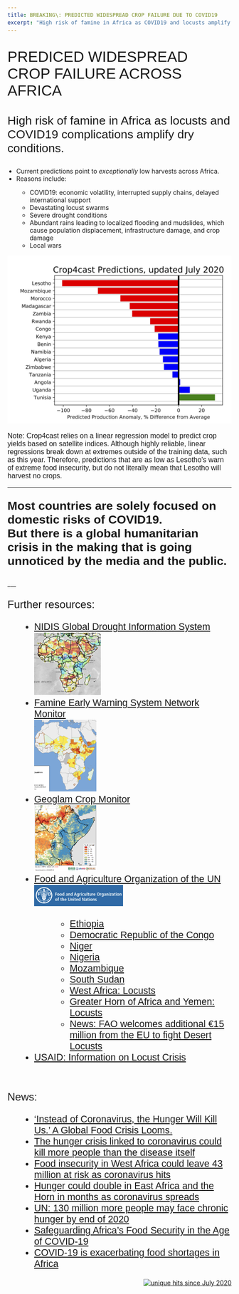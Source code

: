 ```yaml
---
title: BREAKING\: PREDICTED WIDESPREAD CROP FAILURE DUE TO COVID19
excerpt: "High risk of famine in Africa as COVID19 and locusts amplify dry conditions"
---
```


<p style="font-family: arial, sanserif; font-size:25pt">
PREDICED WIDESPREAD CROP FAILURE ACROSS AFRICA
</p>
<p style="font-family: arial, sanserif; font-size:20pt">
High risk of famine in Africa as locusts and COVID19 complications amplify dry conditions.
</p>

<p style="font-family: arial, sanserif; font-size:18pt">
<ul style="PADDING-LEFT: 20px">
  <li>Current predictions point to <i>exceptionally</i> low harvests across Africa.</li>
  <li>Reasons include:</li>
  <ul style="PADDING-LEFT: 30px">
   <li>COVID19: economic volatility, interrupted supply chains, delayed international support</li>
   <li>Devastating locust swarms</li>
   <li>Severe drought conditions</li>
   <li>Abundant rains leading to localized flooding and mudslides, which cause population displacement, infrastructure damage, and crop damage</li>
   <li>Local wars</li>
  </ul>
</ul>
</p>

<img src="/pic/crop4cast_predictions_july2020.jpg" style="width:800px;" border="0">
<p style="font-family: arial, sanserif; font-size:12pt;" border="0">
Note: Crop4cast relies on a linear regression model to predict crop yields based on satellite indices. Although highly reliable, linear regressions break down at extremes outside of the training data, such as this year. Therefore, predictions that are as low as Lesotho's warn of extreme food insecurity, but do not literally mean that Lesotho will harvest no crops.
</p>

___
<p style="font-family: arial, sanserif; font-size:20pt">
<b>Most countries are solely focused on domestic risks of COVID19.
<br>But there is a global humanitarian crisis in the making that is going unnoticed by the media and the public.</b>
</p>
___

<br>
<p style="font-family: arial, sanserif; font-size:18pt">
Further resources:
<ul style="PADDING-LEFT: 60px; font-family: arial, sanserif; font-size:16pt">
  <li><a href="https://www.drought.gov/gdm/current-conditions">NIDIS Global Drought Information System</a><br><img src="/pic/NIDIS_image.png" style="width:150px;" border="0"> </li>
  <li><a href="https://fews.net/">Famine Early Warning System Network Monitor</a><br><img src="/pic/FEWS_NET_thumbnail.png" style="width:140px;" border="0"> </li>
  <li><a href="https://cropmonitor.org/index.php/cmreports/special-reports/">Geoglam Crop Monitor</a><br><img src="/pic/Geoglam_thumbnail.png" style="width:140px;" border="0"> </li>
  <li><a href="http://www.fao.org/home/en/">Food and Agriculture Organization of the UN</a><br><img src="/pic/FAO_thumbnail.png" style="width:200px;" border="0"> </li>
  <ul style="PADDING-LEFT: 80px">
  <li><a href="http://www.fao.org/emergencies/resources/documents/resources-detail/en/c/1273539/">Ethiopia</a></li>
  <li><a href="http://www.fao.org/emergencies/resources/documents/resources-detail/en/c/1271802/">Democratic Republic of the Congo</a></li>
  <li><a href="http://www.fao.org/emergencies/resources/documents/resources-detail/en/c/1278521/">Niger</a></li>
  <li><a href="http://www.fao.org/emergencies/resources/documents/resources-detail/en/c/1293148/">Nigeria</a></li>
  <li><a href="http://www.fao.org/emergencies/resources/documents/resources-detail/en/c/1277473/">Mozambique</a></li>
  <li><a href="http://www.fao.org/emergencies/resources/documents/resources-detail/en/c/1296634/">South Sudan</a></li>
  <li><a href="http://www.fao.org/emergencies/resources/documents/resources-detail/en/c/1276774/">West Africa: Locusts</a></li>
  <li><a href="http://www.fao.org/emergencies/resources/documents/resources-detail/en/c/1276759/">Greater Horn of Africa and Yemen: Locusts</a></li>
  <li><a href="http://www.fao.org/news/story/en/item/1296770/icode/">News: FAO welcomes additional €15 million from the EU to fight Desert Locusts</a></li>
  </ul>
  <li><a href="https://www.usaid.gov/sites/default/files/documents/1866/East_Africa_Desert_Locust_Crisis_Fact_Sheet_4_-_06-15-2020.pdf">USAID: Information on Locust Crisis</a></li>
</ul>
</p>

<br>
<p style="font-family: arial, sanserif; font-size:18pt">
News:
<ul style="PADDING-LEFT: 60px; font-family: arial, sanserif; font-size:16pt">
  <li><a href="https://www.nytimes.com/2020/04/22/world/africa/coronavirus-hunger-crisis.html">‘Instead of Coronavirus, the Hunger Will Kill Us.’ A Global Food Crisis Looms.</a> </li>
  <li><a href="https://www.cnn.com/2020/07/12/us/hunger-crisis-deaths-coronavirus-oxfam-trnd/index.html">The hunger crisis linked to coronavirus could kill more people than the disease itself</a> </li>
  <li><a href="https://news.un.org/en/story/2020/05/1063232">Food insecurity in West Africa could leave 43 million at risk as coronavirus hits</a> </li>
  <li><a href="https://www.wfp.org/news/hunger-could-double-east-africa-and-horn-months-coronavirus-spreads">Hunger could double in East Africa and the Horn in months as coronavirus spreads</a> </li>
  <li><a href="https://africa.cgtn.com/2020/07/14/un-130-million-more-people-may-face-chronic-hunger-by-end-of-2020/">UN: 130 million more people may face chronic hunger by end of 2020</a> </li>
  <li><a href="https://blogs.imf.org/2020/06/04/safeguarding-africas-food-security-in-the-age-of-covid-19/">Safeguarding Africa’s Food Security in the Age of COVID-19</a> </li>
  <li><a href="https://www.weforum.org/agenda/2020/04/africa-coronavirus-covid19-imports-exports-food-supply-chains">COVID-19 is exacerbating food shortages in Africa</a> </li>
</ul>
</p>


<p align="right">
<a href="http://www.hitwebcounter.com">
<img src="https://hitwebcounter.com/counter/counter.php?page=7542813&style=0006&nbdigits=5&type=ip&initCount=0" title="unique hits since July 2020" border="0" ></a>


